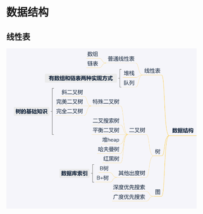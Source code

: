 <!--
 * @Author: your name
 * @Date: 2020-06-15 19:36:05
 * @LastEditTime: 2020-06-15 19:39:59
 * @LastEditors: Please set LastEditors
 * @Description: In User Settings Edit
 * @FilePath: \undefinedc:\Users\conan\Desktop\LongTime\StupidBirdFliesFirst\DataStructure\DataStructure.md
--> 
# 数据结构

## 线性表
![](datastructure.png)